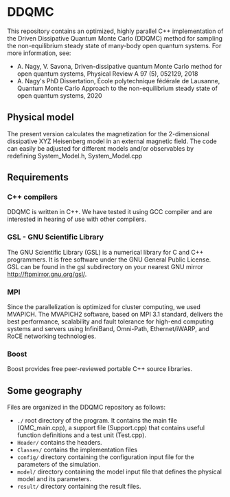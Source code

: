 # DDQMC
This repository contains an optimized, highly parallel C++ implementation of the Driven Dissipative Quantum Monte Carlo (DDQMC) method for sampling the non-equilibrium steady state of many-body open quantum systems.
For more information, see:

- A. Nagy, V. Savona, Driven-dissipative quantum Monte Carlo method for open quantum systems, Physical Review A 97 (5), 052129, 2018
- A. Nagy's PhD Dissertation, École polytechnique fédérale de Lausanne, Quantum Monte Carlo Approach to the non-equilibrium steady state of open quantum systems, 2020

## Physical model
The present version calculates the magnetization for the 2-dimensional dissipative XYZ Heisenberg model in an external magnetic field. The code can easily be adjusted for different models and/or observables by redefining System_Model.h, System_Model.cpp

## Requirements
### C++ compilers
DDQMC is written in C++. We have tested it using GCC compiler and are interested in hearing of use with other compilers.
### GSL - GNU Scientific Library
The GNU Scientific Library (GSL) is a numerical library for C and C++ programmers. It is free software under the GNU General Public License. GSL can be found in the gsl subdirectory on your nearest GNU mirror http://ftpmirror.gnu.org/gsl/.
### MPI
Since the parallelization is optimized for cluster computing, we used MVAPICH. The MVAPICH2 software, based on MPI 3.1 standard, delivers the best performance, scalability and fault tolerance for high-end computing systems and servers using InfiniBand, Omni-Path, Ethernet/iWARP, and RoCE networking technologies. 
### Boost
Boost provides free peer-reviewed portable C++ source libraries.

## Some geography
Files are organized in the DDQMC repository as follows:
 - `./` root directory of the program. It contains the main file (QMC_main.cpp), a support file (Support.cpp) that contains useful function definitions and a test unit (Test.cpp).
 - `Header/` contains the headers. 
 - `Classes/` contains the implementation files
 - `config/` directory containing the configuration input file for the parameters of the simulation.
 - `model/` directory containing the model input file that defines the physical model and its parameters.
 - `result/` directory containing the result files.


